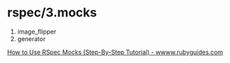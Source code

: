 # rspec/3.mocks

1. image_flipper
2. generator

[How to Use RSpec Mocks (Step-By-Step Tutorial) -  wwww.rubyguides.com](https://www.rubyguides.com/2018/10/rspec-mocks/)
